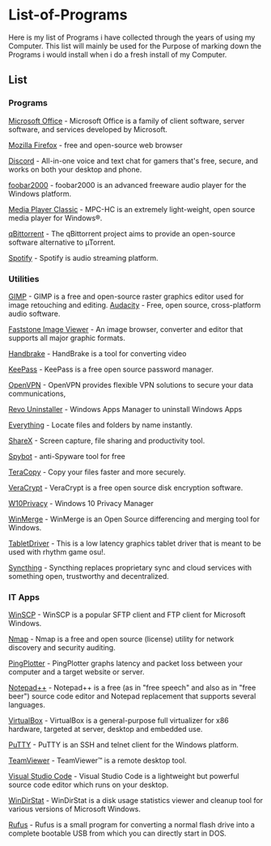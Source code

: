# List-of-Programs
Here is my list of Programs i have collected through the years of using my Computer. This list will mainly be used for the Purpose of marking down the Programs i would install when i do a fresh install of my Computer.

## List

### Programs
[Microsoft Office](https://www.office.com/) - Microsoft Office is a family of client software, server software, and services developed by Microsoft.

 [Mozilla Firefox](https://www.mozilla.org/en-US/firefox/new/) - free and open-source web browser 
 
 [Discord](https://discordapp.com/) - All-in-one voice and text chat for gamers that's free, secure, and works on both your desktop and phone. 

 [foobar2000](https://www.foobar2000.org/) - foobar2000 is an advanced freeware audio player for the Windows platform. 
 
 [Media Player Classic](https://mpc-hc.org/) - MPC-HC is an extremely light-weight, open source media player for Windows®.
 
 [qBittorrent](https://www.qbittorrent.org/) - The qBittorrent project aims to provide an open-source software alternative to µTorrent.
 
 [Spotify](https://www.spotify.com/) - Spotify is audio streaming platform.
 
### Utilities
[GIMP](https://www.gimp.org/) - GIMP is a free and open-source raster graphics editor used for image retouching and editing.
[Audacity](https://www.audacityteam.org/) - Free, open source, cross-platform audio software.

[Faststone Image Viewer](https://www.faststone.org/) - An image browser, converter and editor that supports all major graphic formats.

[Handbrake](https://handbrake.fr/) - HandBrake is a tool for converting video

[KeePass](https://keepass.info/) - KeePass is a free open source password manager.

[OpenVPN](https://openvpn.net/) - OpenVPN provides flexible VPN solutions to secure your data communications,

[Revo Uninstaller](https://www.revouninstaller.com/) - Windows Apps Manager to uninstall Windows Apps

[Everything](https://www.voidtools.com/) - Locate files and folders by name instantly.

[ShareX](https://getsharex.com/) - Screen capture, file sharing and productivity tool.

[Spybot](https://www.safer-networking.org/products/spybot-free-edition/) - anti-Spyware tool for free

[TeraCopy](https://www.codesector.com/teracopy) - Copy your files faster and more securely.

[VeraCrypt](https://www.veracrypt.fr/en/Downloads.html) - VeraCrypt is a free open source disk encryption software.

[W10Privacy](https://www.winprivacy.de/english-home/) - Windows 10 Privacy Manager

[WinMerge](http://winmerge.org/?lang=en) - WinMerge is an Open Source differencing and merging tool for Windows.

[TabletDriver](https://github.com/hawku/TabletDriver) - This is a low latency graphics tablet driver that is meant to be used with rhythm game osu!.

[Syncthing](https://syncthing.net/) - Syncthing replaces proprietary sync and cloud services with something open, trustworthy and decentralized.

### IT Apps

[WinSCP](https://winscp.net/eng/download.php) - WinSCP is a popular SFTP client and FTP client for Microsoft Windows.

[Nmap](https://nmap.org/) - Nmap is a free and open source (license) utility for network discovery and security auditing.

[PingPlotter](https://www.pingplotter.com/) - PingPlotter graphs latency and packet loss between your computer and a target website or server.

[Notepad++](https://notepad-plus-plus.org/) - Notepad++ is a free (as in "free speech" and also as in "free beer") source code editor and Notepad replacement that supports several languages.

[VirtualBox](https://www.virtualbox.org/wiki/Downloads) - VirtualBox is a general-purpose full virtualizer for x86 hardware, targeted at server, desktop and embedded use. 

[PuTTY](https://www.putty.org/) - PuTTY is an SSH and telnet client for the Windows platform.

[TeamViewer](https://www.teamviewer.com/en/) - TeamViewer™ is a remote desktop tool.

[Visual Studio Code](https://code.visualstudio.com/) - Visual Studio Code is a lightweight but powerful source code editor which runs on your desktop.

[WinDirStat](https://windirstat.net/) - WinDirStat is a disk usage statistics viewer and cleanup tool for various versions of Microsoft Windows.

[Rufus](https://rufus.ie/) - Rufus is a small program for converting a normal flash drive into a complete bootable USB from which you can directly start in DOS.


